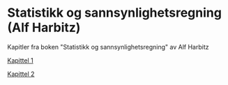 # Statistikk og sannsynlighetsregning (Alf Harbitz)

Kapitler fra boken "Statistikk og sannsynlighetsregning" av Alf Harbitz

<a id="raw-url" href="https://github.com/nsfnost/Harbitz/blob/main/Harbitz_kap1.pdf">Kapittel 1</a>

<a id="raw-url" href="https://github.com/nsfnost/Harbitz/blob/main/Harbitz_kap2.pdf">Kapittel 2</a>
